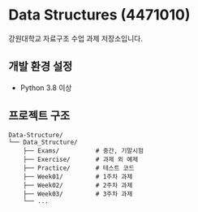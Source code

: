 # Data Structures (4471010)

강원대학교 자료구조 수업 과제 저장소입니다.

## 개발 환경 설정
- Python 3.8 이상

## 프로젝트 구조
```
Data-Structure/
└── Data_Structure/
    ├── Exams/          # 중간, 기말시험
    ├── Exercise/       # 과제 외 예제
    ├── Practice/       # 테스트 코드
    ├── Week01/         # 1주차 과제
    ├── Week02/         # 2주차 과제
    ├── Week03/         # 3주차 과제
    └── ...
```
